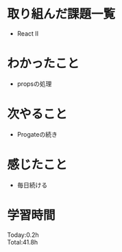 # 取り組んだ課題一覧
- React II
# わかったこと
- propsの処理
# 次やること
- Progateの続き
# 感じたこと
- 毎日続ける
# 学習時間
Today:0.2h  
Total:41.8h
